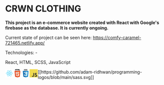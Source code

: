 # CRWN CLOTHING 

<b>This project is an e-commerce website created with React with Google's firebase as the database. It is currently ongoing.</b>

Current state of project can be seen here: https://comfy-caramel-721465.netlify.app/

Technologies: -

React, HTML, SCSS, JavaScript

<img align="left" alt="React" width="26px" src="https://raw.githubusercontent.com/github/explore/80688e429a7d4ef2fca1e82350fe8e3517d3494d/topics/react/react.png" />
<img align="left" alt="HTML5" width="26px" src="https://raw.githubusercontent.com/github/explore/80688e429a7d4ef2fca1e82350fe8e3517d3494d/topics/html/html.png" />
<img align="left" alt="CSS3" width="26px" src="https://raw.githubusercontent.com/github/explore/80688e429a7d4ef2fca1e82350fe8e3517d3494d/topics/css/css.png" />
<img align="left" alt="JavaScript" width="26px" src="https://raw.githubusercontent.com/github/explore/80688e429a7d4ef2fca1e82350fe8e3517d3494d/topics/javascript/javascript.png" />
[[https://github.com/adam-ridhwan/programming-logos/blob/main/sass.svg]]

<br>
<br>
<br>


